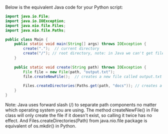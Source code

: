 Below is the equivalent Java code for your Python script:

```Java
import java.io.File;
import java.io.IOException;
import java.nio.file.Files;
import java.nio.file.Paths;

public class Main {
    public static void main(String[] args) throws IOException {
        create(".");  // current directory
        create("/"); // root directory, note: in Java we can't get filesystem root as easily because of security reason. This may throw an exception if you try to access it. You would have to run the program with sufficient privileges.
    }
    
    public static void create(String path) throws IOException {
        File file = new File(path, "output.txt");
        file.createNewFile();  // creates a new file called output.txt in specified location
        
        Files.createDirectories(Paths.get(path, "docs")); // creates a directory named 'docs' at the specified location if it does not exist already
    }
}
```
Note: Java uses forward slash (/) to separate path components no matter which operating system you are using. The method createNewFile() in File class will only create the file if it doesn't exist, so calling it twice has no effect. And Files.createDirectories(Path) from java.nio.file package is equivalent of os.mkdir() in Python.

